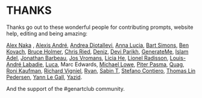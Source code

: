 # THANKS

Thanks go out to these wonderful people for contributing prompts, website help, editing and being amazing:

[Alex Naka](https://www.instagram.com/bb_bygones)
, [Alexis André](https://twitter.com/macTuitui), [Andrea Diotallevi](https://twitter.com/adiotalleviart), [Anna Lucia](https://twitter.com/annaluciacodes), [Bart Simons](https://twitter.com/Unordered__list), [Ben Kovach](https://twitter.com/bendotk), [Bruce Holmer](https://twitter.com/bruceHolmer), [Chris Ried](https://www.twitter.com/generativecoll), [Deniz](https://twitter.com/ojelibalon), [Devi Parikh](https://twitter.com/deviparikh), [GenerateMe](https://twitter.com/generateme_blog), [Islam Adel](https://twitter.com/j_maffe), [Jonathan Barbeau](https://twitter.com/jbarbeau_Art), [Jos Vromans](https://twitter.com/josVromans), [Licia He](https://twitter.com/licia_He/), [Lionel Radisson](https://twitter.com/makIO135/), [Louis-André Labadie](https://twitter.com/lalabadie), [Luca](https://twitter.com/ioan1x), Marc Edwards, [Michael Lowe](https://twitter.com/mrjlowe), [Piter Pasma](https://twitter.com/piterpasma), [Quag](https://www.instagram.com/quagnz), [Roni Kaufman](https://twitter.com/KaufmanRoni), [Richard Vigniel](https://twitter.com/rvig_art), [Ryan](https://twitter.com/rwstruhl), [Sabin T](https://twitter.com/artbysabin), [Stefano Contiero](https://twitter.com/stefan_contiero), [Thomas Lin Pedersen](https://twitter.com/thomasp85), [Yann Le Gall](https://twitter.com/yann_LeGall), [Yazid](https://twitter.com/yazid). 

And the support of the #genartclub community.

